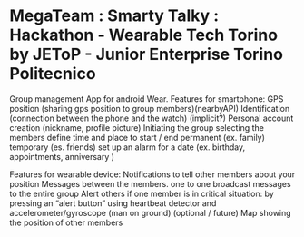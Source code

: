 # MegaTeam : Smarty Talky :  Hackathon - Wearable Tech Torino  by JEToP - Junior Enterprise Torino Politecnico



Group management App for android Wear.
Features for smartphone:
GPS position (sharing gps position to group members)(nearbyAPI)
Identification (connection between the phone and the watch) (implicit?)
Personal account creation (nickname, profile picture)
Initiating the group 
selecting the members
define time and place to start / end
permanent (ex. family)
temporary (es. friends)
set up an alarm for a date (ex. birthday, appointments, anniversary ) 


Features for wearable device:
Notifications to tell other members about your position
Messages between the members.
one to one
broadcast messages to the entire group
Alert others if one member is in critical situation:
by pressing an “alert button” 
using heartbeat detector and accelerometer/gyroscope (man on ground) (optional / future)
Map showing the position of other members
